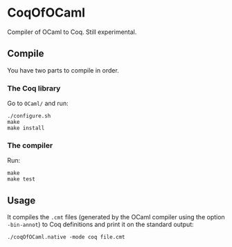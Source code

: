 # CoqOfOCaml

Compiler of OCaml to Coq. Still experimental.

## Compile
You have two parts to compile in order.

### The Coq library
Go to `OCaml/` and run:

    ./configure.sh
    make
    make install

### The compiler
Run:

    make
    make test

## Usage
It compiles the `.cmt` files (generated by the OCaml compiler using the option `-bin-annot`) to Coq definitions and print it on the standard output:

    ./coqOfOCaml.native -mode coq file.cmt
